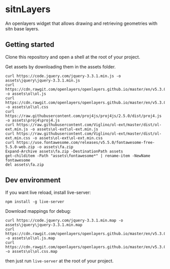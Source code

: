 # sitnLayers

An openlayers widget that allows drawing and retrieving geometries with sitn base layers.

## Getting started
Clone this repository and open a shell at the root of your project.

Get assets by downloading them in the assets folder.

```powershel
curl https://code.jquery.com/jquery-3.3.1.min.js -o assets\jquery\jquery-3.3.1.min.js
curl https://cdn.rawgit.com/openlayers/openlayers.github.io/master/en/v5.3.0/build/ol.js -o assets\ol\ol.js
curl https://cdn.rawgit.com/openlayers/openlayers.github.io/master/en/v5.3.0/css/ol.css -o assets\ol\ol.css
curl https://raw.githubusercontent.com/proj4js/proj4js/2.5.0/dist/proj4.js -o assets\proj4\proj4.js
curl https://raw.githubusercontent.com/Viglino/ol-ext/master/dist/ol-ext.min.js -o assets\ol-ext\ol-ext.min.js
curl https://raw.githubusercontent.com/Viglino/ol-ext/master/dist/ol-ext.min.css -o assets\ol-ext\ol-ext.min.css
curl https://use.fontawesome.com/releases/v5.5.0/fontawesome-free-5.5.0-web.zip -o assets\fa.zip
Expand-Archive assets\fa.zip -DestinationPath assets
get-childitem -Path "assets\fontawesome*" | rename-item -NewName fontawesome
del assets\fa.zip
```

## Dev environment

If you want live reload, install live-server:

```powershel
npm install -g live-server
```

Download mappings for debug:

```powershel
curl https://code.jquery.com/jquery-3.3.1.min.map -o assets\jquery\jquery-3.3.1.min.map
curl https://cdn.rawgit.com/openlayers/openlayers.github.io/master/en/v5.3.0/build/ol.js.map -o assets\ol\ol.js.map
curl https://cdn.rawgit.com/openlayers/openlayers.github.io/master/en/v5.3.0/css/ol.css.map -o assets\ol\ol.css.map
```

then just run `live-server` at the root of your project.
